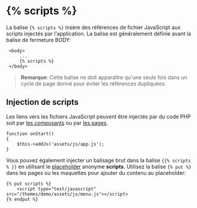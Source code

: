 # {% scripts %}

La balise `{% scripts %}` insère des références de fichier JavaScript aux scripts injectés par l'application. La balise est généralement définie avant la balise de fermeture BODY:

     <body>
         ...
         {% scripts %}
     </body>

> **Remarque**: Cette balise ne doit apparaître qu'une seule fois dans un cycle de page donné pour éviter les références dupliquées.

## Injection de scripts

Les liens vers les fichiers JavaScript peuvent être injectés par du code PHP soit par [les composants](../plugin/components#component-assets) ou par [les pages](../cms/pages#injecting-assets).

    function onStart()
    {
        $this->addJs('assets/js/app.js');
    }

Vous pouvez également injecter un balisage brut dans la balise `{{% scripts % }}` en utilisant le [placeholder](../cms/layouts#placeholders) anonyme **scripts**. Utilisez la balise `{% put %}` dans les pages ou les maquettes pour ajouter du contenu au placeholder:

    {% put scripts %}
        <script type="text/javascript" src="/themes/demo/assets/js/menu.js"></script>
    {% endput %}
